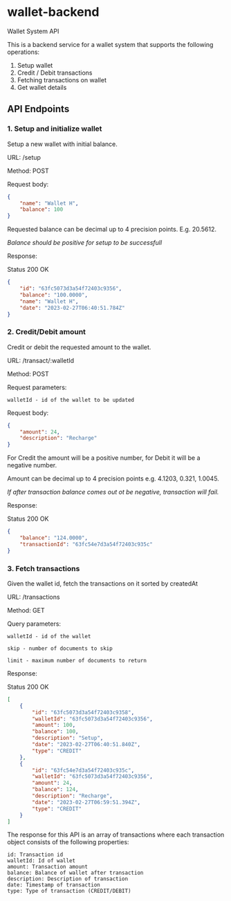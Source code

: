 # wallet-backend
Wallet System API

This is a backend service for a wallet system that supports the following operations:

1. Setup wallet
2. Credit / Debit transactions
3. Fetching transactions on wallet
4. Get wallet details

## API Endpoints


### 1. Setup and initialize wallet

Setup a new wallet with initial balance.

URL: /setup

Method: POST

Request body:

```json
{
    "name": "Wallet H",
    "balance": 100
}
```

Requested balance can be decimal up to 4 precision points. E.g. 20.5612.

*Balance should be positive for setup to be successfull*

Response:

Status 200 OK

```json
{
    "id": "63fc5073d3a54f72403c9356",
    "balance": "100.0000",
    "name": "Wallet H",
    "date": "2023-02-27T06:40:51.784Z"
}
```


### 2. Credit/Debit amount
Credit or debit the requested amount to the wallet.

URL: /transact/:walletId

Method: POST

Request parameters:

```
walletId - id of the wallet to be updated
```

Request body:

```json
{
    "amount": 24,
    "description": "Recharge"
}
```

For Credit the amount will be a positive number, for Debit it will be a negative number.

Amount can be decimal up to 4 precision points e.g. 4.1203, 0.321, 1.0045.

*If after transaction balance comes out ot be negative, transaction will fail.*

Response:

Status 200 OK

```json
{
    "balance": "124.0000",
    "transactionId": "63fc54e7d3a54f72403c935c"
}
```


### 3. Fetch transactions
Given the wallet id, fetch the transactions on it sorted by createdAt

URL: /transactions

Method: GET

Query parameters:
```
walletId - id of the wallet

skip - number of documents to skip

limit - maximum number of documents to return
```

Response:

Status 200 OK

```json
[
    {
        "id": "63fc5073d3a54f72403c9358",
        "walletId": "63fc5073d3a54f72403c9356",
        "amount": 100,
        "balance": 100,
        "description": "Setup",
        "date": "2023-02-27T06:40:51.840Z",
        "type": "CREDIT"
    },
    {
        "id": "63fc54e7d3a54f72403c935c",
        "walletId": "63fc5073d3a54f72403c9356",
        "amount": 24,
        "balance": 124,
        "description": "Recharge",
        "date": "2023-02-27T06:59:51.394Z",
        "type": "CREDIT"
    }
]
```
The response for this API is an array of transactions where each transaction object consists of the following properties:

```
id: Transaction id
walletId: Id of wallet
amount: Transaction amount
balance: Balance of wallet after transaction
description: Description of transaction
date: Timestamp of transaction
type: Type of transaction (CREDIT/DEBIT)
```